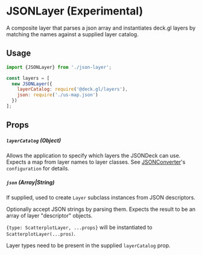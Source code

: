 # JSONLayer (Experimental)

A composite layer that parses a json array and instantiates deck.gl layers by matching the names against a supplied layer catalog.


## Usage

```js
import {JSONLayer} from './json-layer';

const layers = [
  new JSONLayer({
  	layerCatalog: require('@deck.gl/layers'),
  	json: require('./us-map.json')
  })
];
```


## Props

##### `layerCatalog` (Object)

Allows the application to specify which layers the JSONDeck can use. Expects a map from layer names to layer classes. See [JSONConverter](/docs/api-reference/json/json-converter.md)'s `configuration` for details.


##### `json` (Array|String)

If supplied, used to create `Layer` subclass instances from JSON descriptors.

Optionally accept JSON strings by parsing them. Expects the result to be an array of layer "descriptor" objects.

`{type: ScatterplotLayer, ...props}` will be instantiated to `ScatterplotLayer(...pros)`.

Layer types need to be present in the supplied `layerCatalog` prop.
